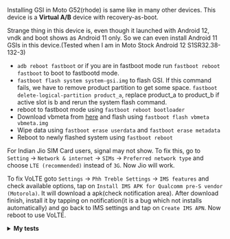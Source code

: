 Installing GSI in Moto G52(rhode) is same like in many other devices. This device is a **Virtual A/B** device with recovery-as-boot.

Strange thing in this device is, even though it launched with Android 12, vndk and boot shows as Android 11 only. So we can even install Android 11 GSIs in this device.(Tested when I am in Moto Stock Android 12 S1SR32.38-132-3)

- `adb reboot fastboot` or if you are in fastboot mode run `fastboot reboot fastboot` to boot to fastbootd mode.
- `fastboot flash system system-gsi.img` to flash GSI. If this command fails, we have to remove product partition to get some space. `fastboot delete-logical-partition product_a`, replace product_a to product_b if active slot is b and rerun the system flash command.
- reboot to fastboot mode using `fastboot reboot bootloader`
- Download vbmeta from [here](https://dl.google.com/developers/android/qt/images/gsi/vbmeta.img) and flash using `fastboot flash vbmeta vbmeta.img`
- Wipe data using `fastboot erase userdata` and `fastboot erase metadata`
- Reboot to newly flashed system using `fastboot reboot`

For Indian Jio SIM Card users, signal may not show. To fix this, go to `Setting` -> `Network & internet` -> `SIMs` -> `Preferred network type` and choose `LTE (recommended)` instead of `3G`. Now Jio will work.

To fix VoLTE goto `Settings` -> `Phh Treble Settings` -> `IMS features` and check available options, tap on `Install IMS APK for Qualcomm pre-S vendor (Motorola)`. It will download a apk(check notification area). After download finish, install it by tapping on notification(it is a bug which not installs automatically) and go back to IMS settings and tap on `Create IMS APN`. Now reboot to use VoLTE.

<details>
<summary><b>My tests</b></summary>

- I installed phh AOSP 13 from [this](https://github.com/TrebleDroid/treble_experimentations/releases/download/ci-20230104/system-td-arm64-ab-vndklite-vanilla.img.xz)
- resized to increase space using `fastboot resize-logical-partition system_a 4294967296`
- Flashed NikGApps core from [here](https://sourceforge.net/projects/nikgapps/files/Canary-Releases/NikGapps-T/11-Jan-2023/NikGapps-core-arm64-13-20230111-signed.zip/download) using TWRP from [here](https://github.com/HemanthJabalpuri/twrp_motorola_rhode)
<!--
- Do below in TWRP to remove phh-su
  - Run below commands to make system r/w
    ```
    mount /system_root
    mount -o rw,remount /system_root
    ```
  - Remove below files
    ```
    /system_root/system/bin/phh-su
    /system_root/system/bin/su
    /system_root/system/etc/init/su.c
    /system_root/system/xbin/su
    ```
  - Flash Magisk or patched boot.img to root
  - Run below in Termux to securize
    ```
-->
</details>
